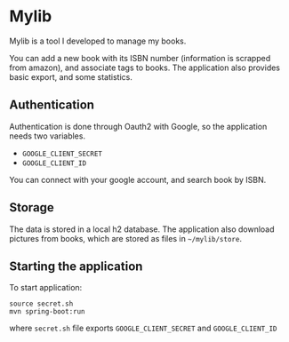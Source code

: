 # Mylib
Mylib is a tool I developed to manage my books.

You can add a new book with its ISBN number (information is scrapped from amazon), and associate tags to books.
The application also provides basic export, and some statistics. 


## Authentication
Authentication is done through Oauth2 with Google, so the application needs two variables.
- `GOOGLE_CLIENT_SECRET`
- `GOOGLE_CLIENT_ID`        

You can connect with your google account, and search book by ISBN.


## Storage
The data is stored in a local h2 database. 
The application also download pictures from books, which are stored as files in `~/mylib/store`.

## Starting the application
To start application:

```
source secret.sh
mvn spring-boot:run
```

where `secret.sh` file exports `GOOGLE_CLIENT_SECRET` and `GOOGLE_CLIENT_ID`

